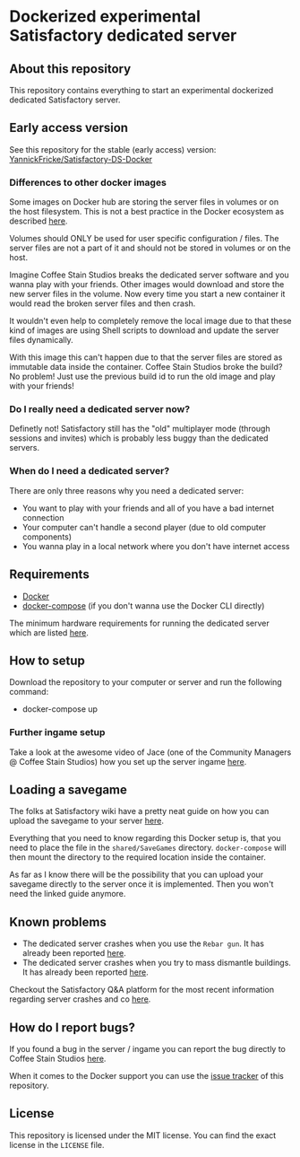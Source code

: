# Dockerized experimental Satisfactory dedicated server

## About this repository

This repository contains everything to start an experimental dockerized dedicated Satisfactory server.

## Early access version

See this repository for the stable (early access) version: [YannickFricke/Satisfactory-DS-Docker](https://github.com/YannickFricke/Satisfactory-DS-Docker)

### Differences to other docker images

Some images on Docker hub are storing the server files in volumes or on the host filesystem. This is not a best practice in the Docker ecosystem as described [here](https://docs.docker.com/develop/develop-images/dockerfile_best-practices/#volume).

Volumes should ONLY be used for user specific configuration / files. The server files are not a part of it and should not be stored in volumes or on the host.

Imagine Coffee Stain Studios breaks the dedicated server software and you wanna play with your friends. Other images would download and store the new server files in the volume. Now every time you start a new container it would read the broken server files and then crash.

It wouldn't even help to completely remove the local image due to that these kind of images are using Shell scripts to download and update the server files dynamically.

With this image this can't happen due to that the server files are stored as immutable data inside the container. Coffee Stain Studios broke the build? No problem! Just use the previous build id to run the old image and play with your friends!

### Do I really need a dedicated server now?

Definetly not! Satisfactory still has the "old" multiplayer mode (through sessions and invites) which is probably less buggy than the dedicated servers.

### When do I need a dedicated server?

There are only three reasons why you need a dedicated server:

- You want to play with your friends and all of you have a bad internet connection
- Your computer can't handle a second player (due to old computer components)
- You wanna play in a local network where you don't have internet access

## Requirements

- [Docker](https://docs.docker.com/engine/install/)
- [docker-compose](https://docs.docker.com/compose/install/) (if you don't wanna use the Docker CLI directly)

The minimum hardware requirements for running the dedicated server which are listed [here](https://satisfactory.fandom.com/wiki/Dedicated_servers#Minimum_requirements).

## How to setup

Download the repository to your computer or server and run the following command:

- docker-compose up

### Further ingame setup

Take a look at the awesome video of Jace (one of the Community Managers @ Coffee Stain Studios) how you set up the server ingame [here](https://youtu.be/Nn-1s87JJxc?t=490).

## Loading a savegame

The folks at Satisfactory wiki have a pretty neat guide on how you can upload the savegame to your server [here](https://satisfactory.fandom.com/wiki/Dedicated_servers#Loading_save_file).

Everything that you need to know regarding this Docker setup is, that you need to place the file in the `shared/SaveGames` directory. `docker-compose` will then mount the directory to the required location inside the container.

As far as I know there will be the possibility that you can upload your savegame directly to the server once it is implemented. Then you won't need the linked guide anymore.

## Known problems

- The dedicated server crashes when you use the `Rebar gun`. It has already been reported [here](https://questions.satisfactorygame.com/post/6178f324831c852052353029).
- The dedicated server crashes when you try to mass dismantle buildings. It has already been reported [here](https://questions.satisfactorygame.com/post/617877df831c852052352866).

Checkout the Satisfactory Q&A platform for the most recent information regarding server crashes and co [here](https://questions.satisfactorygame.com/search?search=Dedicated).

## How do I report bugs?

If you found a bug in the server / ingame you can report the bug directly to Coffee Stain Studios [here](https://questions.satisfactorygame.com/).

When it comes to the Docker support you can use the [issue tracker](https://github.com/YannickFricke/Experimental-Satisfactory-DS-Docker/issues) of this repository.

## License

This repository is licensed under the MIT license. You can find the exact license in the `LICENSE` file.
